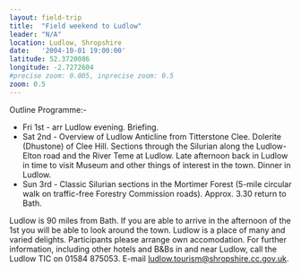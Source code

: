 ```yaml
---
layout: field-trip
title:  "Field weekend to Ludlow"
leader: "N/A"
location: Ludlow, Shropshire
date:   '2004-10-01 19:00:00'
latitude: 52.3720086
longitude: -2.7272604
#precise zoom: 0.005, inprecise zoom: 0.5
zoom: 0.5
---
```

Outline Programme:-
<ul><li>Fri 1st - arr Ludlow evening. Briefing.</li>
<li>Sat 2nd - Overview of Ludlow Anticline from Titterstone Clee. Dolerite (Dhustone) of Clee Hill. Sections through the Silurian along the Ludlow-Elton road and the River Teme at Ludlow. Late afternoon back in Ludlow in time to visit Museum and other things of interest in the town. Dinner in Ludlow.</li>
<li>Sun 3rd - Classic Silurian sections in the Mortimer Forest (5-mile circular walk on traffic-free Forestry Commission roads). Approx. 3.30 return to Bath.</li></ul>

Ludlow is 90 miles from Bath. If you are able to arrive in the afternoon of the 1st you will be able to look around the town. Ludlow is a place of many and varied delights. Participants please arrange own accomodation. For further information, including other hotels and B&Bs in and near Ludlow, call the Ludlow TIC on 01584 875053. E-mail ludlow.tourism@shropshire.cc.gov.uk.